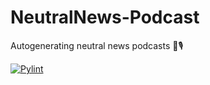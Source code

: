 # NeutralNews-Podcast
Autogenerating neutral news podcasts 📰🎙

[![Pylint](https://github.com/Zafirmk/NeutralNews-Podcast/actions/workflows/pylint.yml/badge.svg)](https://github.com/Zafirmk/NeutralNews-Podcast/actions/workflows/pylint.yml)
